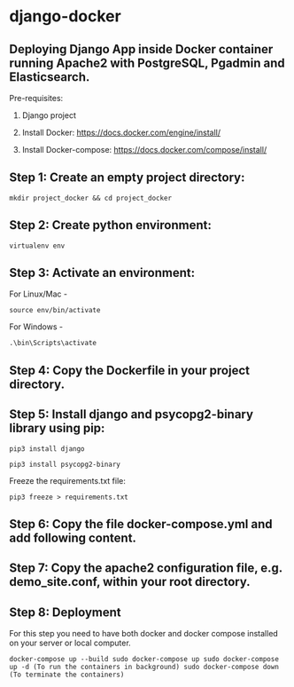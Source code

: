 # django-docker

## Deploying Django App inside Docker container running Apache2 with PostgreSQL, Pgadmin and Elasticsearch.

Pre-requisites:

1. Django project

2. Install Docker: https://docs.docker.com/engine/install/

3. Install Docker-compose: https://docs.docker.com/compose/install/


## Step 1: Create an empty project directory:

`mkdir project_docker && cd project_docker`

## Step 2: Create python environment:

`virtualenv env`

## Step 3: Activate an environment:
For Linux/Mac -

`source env/bin/activate`

For Windows -

`.\bin\Scripts\activate`

## Step 4: Copy the Dockerfile in your project directory.

## Step 5: Install django and psycopg2-binary library using pip:

`pip3 install django`

`pip3 install psycopg2-binary`

Freeze the requirements.txt file:

`pip3 freeze > requirements.txt`

## Step 6: Copy the file docker-compose.yml and add following content.

## Step 7: Copy the apache2 configuration file, e.g. demo_site.conf, within your root directory.

## Step 8: Deployment

For this step you need to have both docker and docker compose installed on your server or local computer.

`docker-compose up --build
sudo docker-compose up
sudo docker-compose up -d (To run the containers in background)
sudo docker-compose down (To terminate the containers)`
